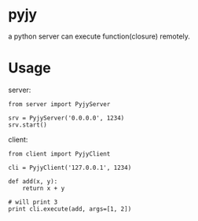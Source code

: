 # pyjy
a python server can execute function(closure) remotely.

# Usage
server:

    from server import PyjyServer

    srv = PyjyServer('0.0.0.0', 1234)
    srv.start()
    
client:

    from client import PyjyClient
    
    cli = PyjyClient('127.0.0.1', 1234)
    
    def add(x, y):
        return x + y
    
    # will print 3
    print cli.execute(add, args=[1, 2])

